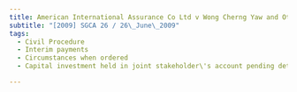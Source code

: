 ```yaml
---
title: American International Assurance Co Ltd v Wong Cherng Yaw and Others 
subtitle: "[2009] SGCA 26 / 26\_June\_2009"
tags:
  - Civil Procedure
  - Interim payments
  - Circumstances when ordered
  - Capital investment held in joint stakeholder\'s account pending determination of claim by insurer for alleged overpayment

---
```


